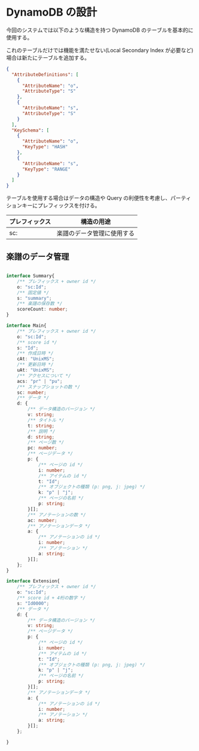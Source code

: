# DynamoDB の設計

今回のシステムでは以下のような構造を持つ DynamoDB のテーブルを基本的に使用する。

これのテーブルだけでは機能を満たせない(Local Secondary Index が必要など)場合は新たにテーブルを追加する。

```json
{
  "AttributeDefinitions": [
    {
      "AttributeName": "o",
      "AttributeType": "S"
    },
    {
      "AttributeName": "s",
      "AttributeType": "S"
    }
  ],
  "KeySchema": [
    {
      "AttributeName": "o",
      "KeyType": "HASH"
    },
    {
      "AttributeName": "s",
      "KeyType": "RANGE"
    }
  ]
}
```

テーブルを使用する場合はデータの構造や Query の利便性を考慮し、パーティションキーにプレフィックスを付ける。

| プレフィックス | 構造の用途                 |
| -------------- | -------------------------- |
| sc:            | 楽譜のデータ管理に使用する |


## 楽譜のデータ管理

```typescript

interface Summary{
    /** プレフィックス + owner id */
    o: "sc:Id";
    /** 固定値 */
    s: "summary";    
    /** 楽譜の保存数 */
    scoreCount: number;
}

interface Main{
    /** プレフィックス + owner id */
    o: "sc:Id";
    /** score id */
    s: "Id";
    /** 作成日時 */
    cAt: "UnixMS";
    /** 更新日時 */
    uAt: "UnixMS";
    /** アクセスについて */
    acs: "pr" | "pu";
    /** スナップショットの数 */
    sc: number;
    /** データ */
    d: {
        /** データ構造のバージョン */
        v: string;
        /** タイトル */
        t: string;
        /** 説明 */
        d: string;
        /** ページ数 */
        pc: number;
        /** ページデータ */
        p: {
            /** ページの id */
            i: number;
            /** アイテムの id */
            t: "Id";
            /** オブジェクトの種類 (p: png, j: jpeg) */
            k: "p" | "j";
            /** ページの名前 */
            p: string;
        }[];
        /** アノテーションの数 */
        ac: number;
        /** アノテーションデータ */
        a: {
            /** アノテーションの id */
            i: number;
            /** アノテーション */
            a: string;
        }[];
    };
}

interface Extension{
    /** プレフィックス + owner id */
    o: "sc:Id";
    /** score id + 4桁の数字 */
    s: "Id0000";
    /** データ */
    d: {
        /** データ構造のバージョン */
        v: string;
        /** ページデータ */
        p: {
            /** ページの id */
            i: number;
            /** アイテムの id */
            t: "Id";
            /** オブジェクトの種類 (p: png, j: jpeg) */
            k: "p" | "j";
            /** ページの名前 */
            p: string;
        }[];
        /** アノテーションデータ */
        a: {
            /** アノテーションの id */
            i: number;
            /** アノテーション */
            a: string;
        }[];
    };

}
```

